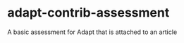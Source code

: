 adapt-contrib-assessment
========================

A basic assessment for Adapt that is attached to an article
